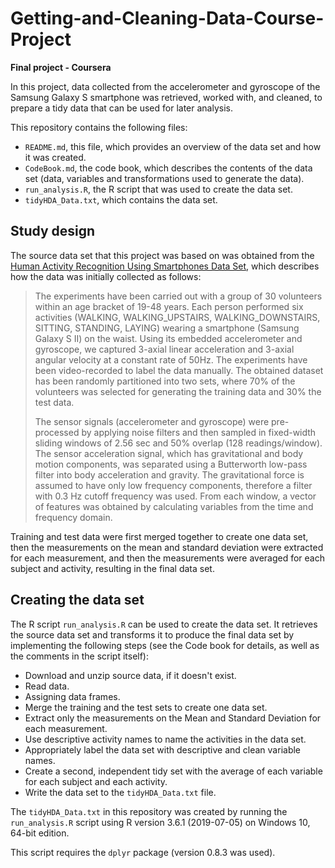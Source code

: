 # Getting-and-Cleaning-Data-Course-Project
**Final project - Coursera**

In this project, data collected from the accelerometer and gyroscope of the Samsung Galaxy S smartphone was retrieved, worked with, and cleaned, to prepare a tidy data that can be used for later analysis.

This repository contains the following files:

- `README.md`, this file, which provides an overview of the data set and how it was created.
- `CodeBook.md`, the code book, which describes the contents of the data set (data, variables and transformations used to generate the data).
- `run_analysis.R`, the R script that was used to create the data set. 
- `tidyHDA_Data.txt`, which contains the data set.



## Study design <a name="study-design"></a>

The source data set that this project was based on was obtained from the [Human Activity Recognition Using Smartphones Data Set](http://archive.ics.uci.edu/ml/datasets/Human+Activity+Recognition+Using+Smartphones#), which describes how the data was initially collected as follows:

> The experiments have been carried out with a group of 30 volunteers within an age bracket of 19-48 years. Each person performed six activities (WALKING, WALKING\_UPSTAIRS, WALKING\_DOWNSTAIRS, SITTING, STANDING, LAYING) wearing a smartphone (Samsung Galaxy S II) on the waist. Using its embedded accelerometer and gyroscope, we captured 3-axial linear acceleration and 3-axial angular velocity at a constant rate of 50Hz. The experiments have been video-recorded to label the data manually. The obtained dataset has been randomly partitioned into two sets, where 70% of the volunteers was selected for generating the training data and 30% the test data.
> 
> The sensor signals (accelerometer and gyroscope) were pre-processed by applying noise filters and then sampled in fixed-width sliding windows of 2.56 sec and 50% overlap (128 readings/window). The sensor acceleration signal, which has gravitational and body motion components, was separated using a Butterworth low-pass filter into body acceleration and gravity. The gravitational force is assumed to have only low frequency components, therefore a filter with 0.3 Hz cutoff frequency was used. From each window, a vector of features was obtained by calculating variables from the time and frequency domain.

Training and test data were first merged together to create one data set, then the measurements on the mean and standard deviation were extracted for each measurement, and then the measurements were averaged for each subject and activity, resulting in the final data set.

## Creating the data set <a name="creating-data-set"></a>

The R script `run_analysis.R` can be used to create the data set. It retrieves the source data set and transforms it to produce the final data set by implementing the following steps (see the Code book for details, as well as the comments in the script itself):

- Download and unzip source data, if it doesn't exist.
- Read data.
- Assigning data frames.
- Merge the training and the test sets to create one data set.
- Extract only the measurements on the Mean and Standard Deviation for each measurement.
- Use descriptive activity names to name the activities in the data set.
- Appropriately label the data set with descriptive and clean variable names.
- Create a second, independent tidy set with the average of each variable for each subject and each activity.
- Write the data set to the `tidyHDA_Data.txt` file.

The `tidyHDA_Data.txt` in this repository was created by running the `run_analysis.R` script using R version 3.6.1 (2019-07-05) on Windows 10, 64-bit edition.

This script requires the `dplyr` package (version 0.8.3 was used).
